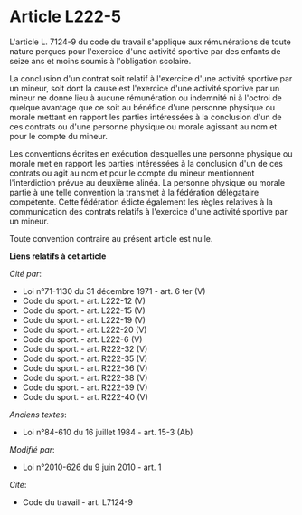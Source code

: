 # Article L222-5

L'article L. 7124-9 du code du travail s'applique aux rémunérations de toute nature perçues pour l'exercice d'une activité
sportive par des enfants de seize ans et moins soumis à l'obligation scolaire.

La conclusion d'un contrat soit relatif à l'exercice d'une activité sportive par un mineur, soit dont la cause est l'exercice
d'une activité sportive par un mineur ne donne lieu à aucune rémunération ou indemnité ni à l'octroi de quelque avantage que
ce soit au bénéfice d'une personne physique ou morale mettant en rapport les parties intéressées à la conclusion d'un de ces
contrats ou d'une personne physique ou morale agissant au nom et pour le compte du mineur.

Les conventions écrites en exécution desquelles une personne physique ou morale met en rapport les parties intéressées à la
conclusion d'un de ces contrats ou agit au nom et pour le compte du mineur mentionnent l'interdiction prévue au deuxième
alinéa. La personne physique ou morale partie à une telle convention la transmet à la fédération délégataire compétente.
Cette fédération édicte également les règles relatives à la communication des contrats relatifs à l'exercice d'une activité
sportive par un mineur.

Toute convention contraire au présent article est nulle.

**Liens relatifs à cet article**

_Cité par_:

  - Loi n°71-1130 du 31 décembre 1971 - art. 6 ter (V)
  - Code du sport. - art. L222-12 (V)
  - Code du sport. - art. L222-15 (V)
  - Code du sport. - art. L222-19 (V)
  - Code du sport. - art. L222-20 (V)
  - Code du sport. - art. L222-6 (V)
  - Code du sport. - art. R222-32 (V)
  - Code du sport. - art. R222-35 (V)
  - Code du sport. - art. R222-36 (V)
  - Code du sport. - art. R222-38 (V)
  - Code du sport. - art. R222-39 (V)
  - Code du sport. - art. R222-40 (V)

_Anciens textes_:

  - Loi n°84-610 du 16 juillet 1984 - art. 15-3 (Ab)

_Modifié par_:

  - Loi n°2010-626 du 9 juin 2010 - art. 1

_Cite_:

  - Code du travail - art. L7124-9
